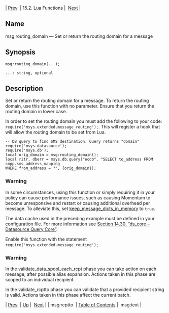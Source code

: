 | [Prev](lua.ref.msg_rcptto)  | 15.2. Lua Functions |  [Next](lua.ref.msg_text.php) |

<a name="lua.ref.msg_routing_domain"></a>
## Name

msg:routing_domain — Set or return the routing domain for a message

<a name="idp25619296"></a>
## Synopsis

`msg:routing_domain(...);`

`...: string, optional`<a name="idp25621936"></a>
## Description

Set or return the routing domain for a message. To return the routing domain, use this function with no parameter. Ensure that you return the routing domain in lower case.

In order to set the routing domain you must add the following to your code: `require('msys.extended.message_routing');`. This will register a hook that will allow the routing domain to be set from Lua.

```
-- DB query to find SMS destination. Query returns "domain"
require('msys.datasource');
require('msys.db');
local orig_domain = msg:routing_domain();
local ritr, dberr = msys.db.query("ecdb", "SELECT to_address FROM smpp.sms_address_mapping
WHERE from_address = ?", {orig_domain});
```

### Warning

In some circumstances, using this function or simply requiring it in your policy can cause performance issues, such as causing Momentum to become unresponsive and restart or causing additional overhead per message. To alleviate this, set [keep_message_dicts_in_memory](conf.ref.keep_message_dicts_in_memory "keep_message_dicts_in_memory") to `true`.

The data cache used in the preceding example must be defined in your configuration file. For more information see [Section 14.30, “ds_core – Datasource Query Core”](modules.ds_core "14.30. ds_core – Datasource Query Core").

Enable this function with the statement `require('msys.extended.message_routing');`.

### Warning

In the validate_data_spool_each_rcpt phase you can take action on each message, after possible alias expansion. Actions taken in this phase are scoped to an individual recipient.

In the validate_rcptto phase you can validate that a provided recipient string is valid. Actions taken in this phase affect the current batch.

| [Prev](lua.ref.msg_rcptto)  | [Up](lua.function.details.php) |  [Next](lua.ref.msg_text.php) |
| msg:rcptto  | [Table of Contents](index) |  msg:text |
